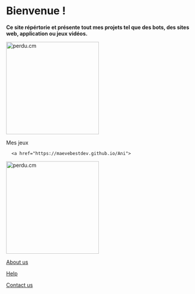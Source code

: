 <html lang="fr">
    <head> 
    <link rel="icon" type="image/png" sizes="16x16" href="https://lh3.googleusercontent.com/proxy/p2Py6H9WxxxjuUxtelVodHTs1c8b_lOJ1pIQTIq07s4lLAzo-icJBoFF_-yLO6e4_p5UbG4k4KHaaU0I1VbId5CsayqisW6ftjvaI42sMk0EYi5p4SQ">
    </head>
  <body>
    <h1>Bienvenue !</h1>
    <p><strong>Ce site répértorie et présente tout mes projets tel que des bots, des sites web, application ou jeux vidéos.</strong></p>
    <p></p>
<form>

</form>
 
<p></p>

<a href="https://maevebestdev.github.io/Anime/">
<img src="https://media.discordapp.net/attachments/884718653348667412/884718933427519488/image_warhammer__mes_jeux__site_web.jpg?width=783&height=427" alt="perdu.cm" title="Mes jeux" style="width: 250px;" /> 
</a>
      <p>Mes jeux</p>

      <a href="https://maevebestdev.github.io/Ani">
<img src="https://media.discordapp.net/attachments/435711807093473280/656580549384863754/600918.png?width=759&height=427" alt="perdu.cm" title="Mes bots" style="width: 250px;" /> 
</a>
      <p></p>
    <a href="https://maevebestdev.github.io/About_Us/">About us</a>
      <p></p>
    <a href="https://maevebestdev.github.io/Help/">Help</a>
      <p></p>
    <a href="https://maevebestdev.github.io/Contact_Us/">Contact us</a>
      <p></p>
    </body>
      <script src="script.js"></script>
<script src="script.js"></script>
</html>
<p></p>
